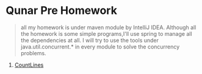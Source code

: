# Qunar Pre Homework

> all my homework is under maven module by IntelliJ IDEA.
  Although all the homework is some simple programs,I'll use spring to manage all the  dependencies at all.
  I will try to use the tools under java.util.concurrent.* in every module to solve the concurrency problems.

1. [CountLines](https://github.com/ZhangZhi1993-2025/QunarPreHomework/tree/master/CountLines)